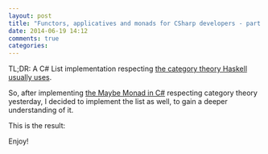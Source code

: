 ```yaml
---
layout: post
title: "Functors, applicatives and monads for CSharp developers - part 2"
date: 2014-06-19 14:12
comments: true
categories: 
---
```


TL;DR: A C# List implementation respecting [the category theory Haskell usually uses](http://en.wikibooks.org/wiki/Haskell/Category_theory).

So, after implementing [the Maybe Monad in C#](http://tojans.me/blog/2014/06/16/functors-applicatives-and-monads-for-csharp-developers/) respecting category theory yesterday, I decided to implement the list as well, to gain a deeper understanding of it.

This is the result:

<script src="https://gist.github.com/ToJans/9f13a029800df9ce5709.js"></script>

Enjoy!